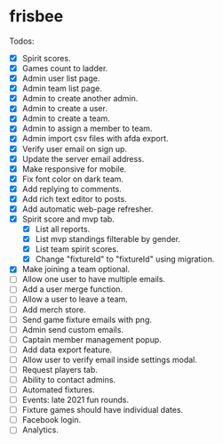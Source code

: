 # frisbee

Todos:

- [x] Spirit scores.
- [x] Games count to ladder.
- [x] Admin user list page.
- [x] Admin team list page.
- [x] Admin to create another admin.
- [x] Admin to create a user.
- [x] Admin to create a team.
- [x] Admin to assign a member to team.
- [x] Admin import csv files with afda export.
- [x] Verify user email on sign up.
- [x] Update the server email address.
- [x] Make responsive for mobile.
- [x] Fix font color on dark team.
- [x] Add replying to comments.
- [x] Add rich text editor to posts.
- [x] Add automatic web-page refresher.
- [x] Spirit score and mvp tab.
  - [x] List all reports.
  - [x] List mvp standings filterable by gender.
  - [x] List team spirit scores.
  - [x] Change "fixtureId" to "fixtureId" using migration.
- [x] Make joining a team optional.
- [ ] Allow one user to have multiple emails.
- [ ] Add a user merge function.
- [ ] Allow a user to leave a team.
- [ ] Add merch store.
- [ ] Send game fixture emails with png.
- [ ] Admin send custom emails.
- [ ] Captain member management popup.
- [ ] Add data export feature.
- [ ] Allow user to verify email inside settings modal.
- [ ] Request players tab.
- [ ] Ability to contact admins.
- [ ] Automated fixtures.
- [ ] Events: late 2021 fun rounds.
- [ ] Fixture games should have individual dates.
- [ ] Facebook login.
- [ ] Analytics.
